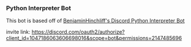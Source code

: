 ### Python Interpreter Bot

This bot is based off of [BenjaminHinchliff's Discord Python Interpreter Bot](https://github.com/BenjaminHinchliff/discord-python-interpreter-bot)

invite link:
https://discord.com/oauth2/authorize?client_id=1047186063606698016&scope=bot&permissions=2147485696
